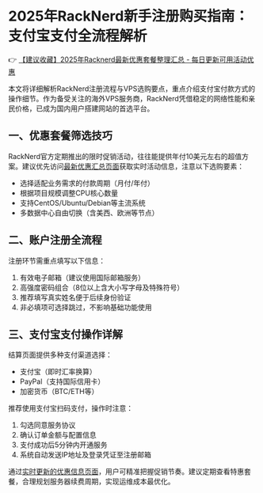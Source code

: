 # 2025年RackNerd新手注册购买指南：支付宝支付全流程解析

👉 [【建议收藏】2025年Racknerd最新优惠套餐整理汇总 - 每日更新可用活动优惠](https://bit.ly/Rack_Nerd)

本文将详细解析RackNerd注册流程与VPS选购要点，重点介绍支付宝付款方式的操作细节。作为备受关注的海外VPS服务商，RackNerd凭借稳定的网络性能和亲民价格，已成为国内用户搭建网站的首选平台。

## 一、优惠套餐筛选技巧
RackNerd官方定期推出的限时促销活动，往往能提供年付10美元左右的超值方案。建议优先访问[最新优惠汇总页面](https://bit.ly/Rack_Nerd)获取实时活动信息，注意以下选购要素：
- 选择适配业务需求的付款周期（月付/年付）
- 根据项目规模调整CPU核心数量
- 支持CentOS/Ubuntu/Debian等主流系统
- 多数据中心自由切换（含美西、欧洲等节点）

## 二、账户注册全流程
注册环节需重点填写以下信息：
1. 有效电子邮箱（建议使用国际邮箱服务）
2. 高强度密码组合（8位以上含大小写字母及特殊符号）
3. 推荐填写真实姓名便于后续身份验证
4. 非必填项可选择跳过，不影响基础功能使用

## 三、支付宝支付操作详解
结算页面提供多种支付渠道选择：
- 支付宝（即时汇率换算）
- PayPal（支持国际信用卡）
- 加密货币（BTC/ETH等）

推荐使用支付宝扫码支付，操作时注意：
1. 勾选同意服务协议
2. 确认订单金额与配置信息
3. 支付成功后5分钟内开通服务
4. 系统自动发送IP地址及登录凭证至注册邮箱

通过[实时更新的优惠信息页面](https://bit.ly/Rack_Nerd)，用户可精准把握促销节奏。建议定期查看特惠套餐，合理规划服务器续费周期，实现运维成本最优化。